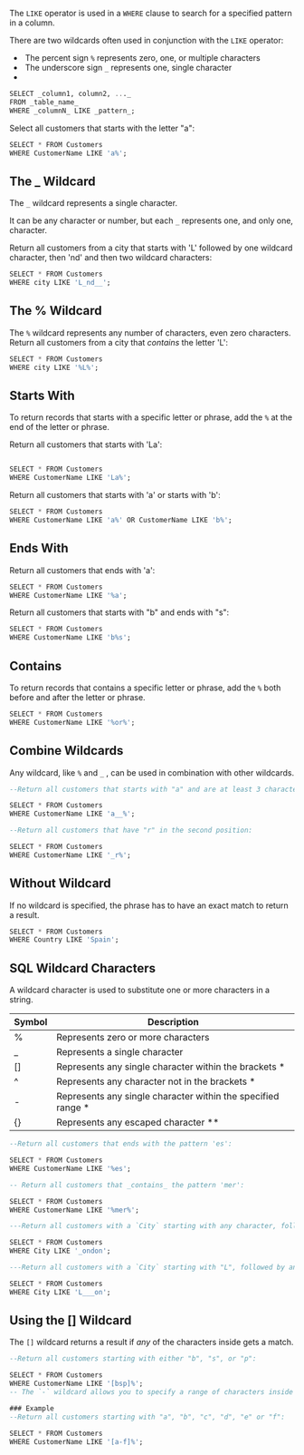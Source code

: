 
The `LIKE` operator is used in a `WHERE` clause to search for a specified pattern in a column.

There are two wildcards often used in conjunction with the `LIKE` operator:

-  The percent sign `%` represents zero, one, or multiple characters
-  The underscore sign `_` represents one, single character
- 
```sql
SELECT _column1, column2, ..._  
FROM _table_name_  
WHERE _columnN_ LIKE _pattern_;
```

Select all customers that starts with the letter "a":

```sql
SELECT * FROM Customers  
WHERE CustomerName LIKE 'a%';
```

## The _ Wildcard

The `_` wildcard represents a single character.

It can be any character or number, but each `_` represents one, and only one, character.

Return all customers from a city that starts with 'L' followed by one wildcard character, then 'nd' and then two wildcard characters:

```sql
SELECT * FROM Customers  
WHERE city LIKE 'L_nd__';


```


## The % Wildcard

The `%` wildcard represents any number of characters, even zero characters.
Return all customers from a city that _contains_ the letter 'L':
```sql
SELECT * FROM Customers  
WHERE city LIKE '%L%';
```

## Starts With

To return records that starts with a specific letter or phrase, add the `%` at the end of the letter or phrase.

Return all customers that starts with 'La':
```sql

SELECT * FROM Customers  
WHERE CustomerName LIKE 'La%';
```

Return all customers that starts with 'a' or starts with 'b':

```sql
SELECT * FROM Customers  
WHERE CustomerName LIKE 'a%' OR CustomerName LIKE 'b%';
```


## Ends With

Return all customers that ends with 'a':

```sql
SELECT * FROM Customers  
WHERE CustomerName LIKE '%a';
```

Return all customers that starts with "b" and ends with "s":

```sql
SELECT * FROM Customers  
WHERE CustomerName LIKE 'b%s';
```

## Contains

To return records that contains a specific letter or phrase, add the `%` both before and after the letter or phrase.

```sql
SELECT * FROM Customers  
WHERE CustomerName LIKE '%or%';
```

## Combine Wildcards

Any wildcard, like `%` and `_` , can be used in combination with other wildcards.

```sql
--Return all customers that starts with "a" and are at least 3 characters in length:

SELECT * FROM Customers  
WHERE CustomerName LIKE 'a__%';

--Return all customers that have "r" in the second position:

SELECT * FROM Customers  
WHERE CustomerName LIKE '_r%';


```

## Without Wildcard

If no wildcard is specified, the phrase has to have an exact match to return a result.

```sql
SELECT * FROM Customers  
WHERE Country LIKE 'Spain';
```

## SQL Wildcard Characters

A wildcard character is used to substitute one or more characters in a string.

|Symbol|Description|
|---|---|
|%|Represents zero or more characters|
|_|Represents a single character|
|[]|Represents any single character within the brackets *|
|^|Represents any character not in the brackets *|
|-|Represents any single character within the specified range *|
|{}|Represents any escaped character **|

```sql
--Return all customers that ends with the pattern 'es':

SELECT * FROM Customers  
WHERE CustomerName LIKE '%es';

-- Return all customers that _contains_ the pattern 'mer':

SELECT * FROM Customers  
WHERE CustomerName LIKE '%mer%';

---Return all customers with a `City` starting with any character, followed by "ondon":

SELECT * FROM Customers  
WHERE City LIKE '_ondon';

---Return all customers with a `City` starting with "L", followed by any 3 characters, ending with "on":

SELECT * FROM Customers  
WHERE City LIKE 'L___on';


```

## Using the [] Wildcard

The `[]` wildcard returns a result if _any_ of the characters inside gets a match.

```sql
--Return all customers starting with either "b", "s", or "p":

SELECT * FROM Customers  
WHERE CustomerName LIKE '[bsp]%';
-- The `-` wildcard allows you to specify a range of characters inside the `[]` wildcard.

### Example
--Return all customers starting with "a", "b", "c", "d", "e" or "f":

SELECT * FROM Customers  
WHERE CustomerName LIKE '[a-f]%';



```